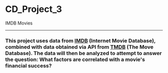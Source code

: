 # CD_Project_3
 IMDB Movies

---

### This project uses data from [IMDB](https://www.imdb.com/) (Internet Movie Database), combined with data obtained via API from [TMDB](https://www.themoviedb.org/?language=en-US) (The Move Database).  The data will then be analyzed to attempt to answer the question: What factors are correlated with a movie's financial success?
